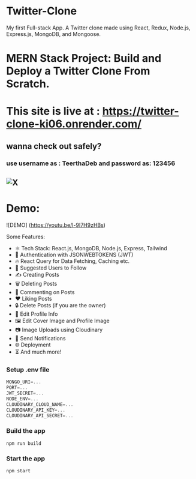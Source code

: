 # Twitter-Clone
My first Full-stack App.
A Twitter clone made using React, Redux, Node.js, Express.js, MongoDB, and Mongoose.



# MERN Stack Project: Build and Deploy a Twitter Clone From Scratch.
# This site is live at : https://twitter-clone-ki06.onrender.com/
## wanna check out safely?
###  use username as : TeerthaDeb and password as: 123456




## ![X](https://teerthadeb.github.io/Portfolio/static/media/project-4.9c465582a9466fa3dc12.png)


# Demo:
![DEMO] (https://youtu.be/l-9I7H9zHBs)

Some Features:

-   ⚛️ Tech Stack: React.js, MongoDB, Node.js, Express, Tailwind
-   🔐 Authentication with JSONWEBTOKENS (JWT)
-   🔥 React Query for Data Fetching, Caching etc.
-   👥 Suggested Users to Follow
-   ✍️ Creating Posts
-   🗑️ Deleting Posts
-   💬 Commenting on Posts
-   ❤️ Liking Posts
-   🔒 Delete Posts (if you are the owner)
-   📝 Edit Profile Info
-   🖼️ Edit Cover Image and Profile Image
-   📷 Image Uploads using Cloudinary
-   🔔 Send Notifications
-   🌐 Deployment
-   ⏳ And much more!

### Setup .env file

```js
MONGO_URI=...
PORT=...
JWT_SECRET=...
NODE_ENV=...
CLOUDINARY_CLOUD_NAME=...
CLOUDINARY_API_KEY=...
CLOUDINARY_API_SECRET=...
```

### Build the app

```shell
npm run build
```

### Start the app

```shell
npm start
```
